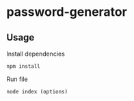 # password-generator

## Usage

Install dependencies

```
npm install
```

Run file

```
node index (options)
```
